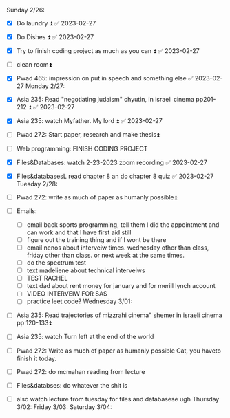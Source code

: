 Sunday 2/26:
- [x] Do laundry ⏫ ✅ 2023-02-27
- [x] Do Dishes ⏫ ✅ 2023-02-27
- [x] Try to finish coding project as much as you can ⏫ ✅ 2023-02-27
- [ ] clean room⏫ 
- [x] Pwad 465: impression on put in speech and something else ✅ 2023-02-27
Monday 2/27:
 - [x] Asia 235: Read "negotiating judaism" chyutin, in israeli cinema pp201-212 ⏫ ✅ 2023-02-27
 - [x] Asia 235: watch Myfather. My lord ⏫ ✅ 2023-02-27
 - [ ] Pwad 272: Start paper, research and make thesis⏫  
 - [ ] Web programming: FINISH CODING PROJECT
 - [x] Files&Databases: watch 2-23-2023 zoom recording ✅ 2023-02-27
 - [x] Files&databasesL read chapter 8 an do chapter 8 quiz ✅ 2023-02-27
Tuesday 2/28:
- [ ] Pwad 272: write as much of paper as humanly possible⏫
- [ ] Emails:
	- [ ] email back sports programming, tell them I did the appointment and can work and that I have first aid still
	- [ ] figure out the training thing and if I wont be there
	- [ ] email nenos about interveiw times. wednesday other than class, friday other than class. or next week at the same times. 
	- [ ] do the spectrum test
	- [ ] text madeliene about technical interveiws
	- [ ] TEST RACHEL
	- [ ] text dad about rent money for january and for merill lynch account
	- [ ] VIDEO INTERVEIW FOR SAS
	- [ ] practice leet code?
Wednesday 3/01:
- [ ] Asia 235: Read trajectories of mizzrahi cinema" shemer in israeli cinema pp 120-133⏫ 
- [ ] Asia 235: watch Turn left at the end of the world
- [ ] Pwad 272: Write as much of paper as humanly possible Cat, you haveto finish it today. 
- [ ] Pwad 272: do mcmahan reading from lecture
- [ ] Files&databses: do whatever the shit is
- [ ] also watch lecture from tuesday for files and databasese ugh
Thursday 3/02:
Friday 3/03:
Saturday 3/04:

